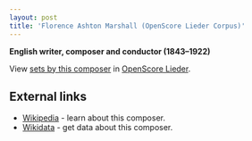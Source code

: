 ```yaml
---
layout: post
title: 'Florence Ashton Marshall (OpenScore Lieder Corpus)'
---
```


__English writer, composer and conductor (1843–1922)__

View [sets by this composer] in [OpenScore Lieder].

[sets by this composer]: https://musescore.com/openscore-lieder-corpus/sets?order=title&text=Marshall,+Florence
[OpenScore Lieder]: https://musescore.com/openscore-lieder-corpus

## External links

- [Wikipedia] - learn about this composer.
- [Wikidata] - get data about this composer.

[Wikipedia]: https://en.wikipedia.org/wiki/Florence_Ashton_Marshall
[Wikidata]: https://www.wikidata.org/wiki/Q5460551
